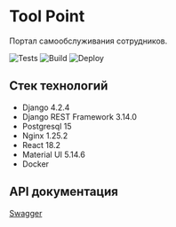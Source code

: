 # Tool Point

Портал самообслуживания сотрудников.

![Tests](https://github.com/deevgeny/tool-point/actions/workflows/tests-workflow.yaml/badge.svg)
![Build](https://github.com/deevgeny/tool-point/actions/workflows/build-workflow.yaml/badge.svg)
![Deploy](https://github.com/deevgeny/tool-point/actions/workflows/deploy-workflow.yaml/badge.svg)

## Стек технологий
- Django 4.2.4
- Django REST Framework 3.14.0
- Postgresql 15
- Nginx 1.25.2
- React 18.2
- Material UI 5.14.6
- Docker

## API документация
[Swagger](http://194.87.98.159/docs/swagger)

